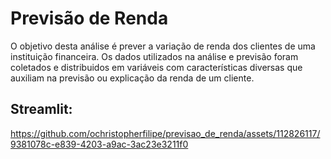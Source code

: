 # Previsão de Renda

O objetivo desta análise é prever a variação de renda dos clientes de uma instituição financeira. Os dados utilizados na análise e previsão foram coletados e distribuidos em variáveis com características diversas que auxiliam na previsão ou explicação da renda de um cliente.

## Streamlit:

https://github.com/ochristopherfilipe/previsao_de_renda/assets/112826117/9381078c-e839-4203-a9ac-3ac23e3211f0

